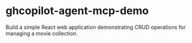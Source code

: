 # ghcopilot-agent-mcp-demo

Build a simple React web application demonstrating CRUD operations for managing a movie collection.
